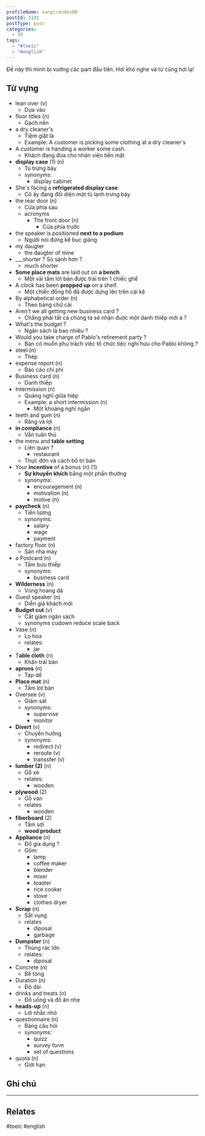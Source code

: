 ```yaml
---
profileName: sangtrandev00
postId: 3191
postType: post
categories:
  - 39
tags:
  - "#toeic"
  - "#english"
---
```

Đề này thì mình bị vướng các part đầu tiên. Hơi khó nghe và từ cũng hơi lạ!

## Từ vựng

- lean over (v)
	- Dựa vào
- floor titles (n)
	- Gạch nền
- a dry cleaner's
	- Tiệm giặt là
	- Example: A customer is picking some clothing at a dry cleaner's
- A customer is handing a worker some cash.
	- Khách đang đưa cho nhân viên tiền mặt
- **display case** (1) (n)
	- Tủ trưng bày
	- synonyms:
		- display cabinet
- She's facing a **refrigerated display case**.
	- Cô ấy đang đối diện một tủ lạnh trưng bày
- the rear door (n)
	- Cửa phía sau
	- acronyms
		- The front door (n)
			- Cửa phía trước
- the speaker is positioned **next to a podium**
	- Người nói đứng kế bục giảng
- my daugter 
	- the daugter of mine
- ___shorter ? So sánh hơn ?
	- much shorter
- **Some place mats** are laid out on **a bench**
	- Một vài tấm lót bàn được trải trên 1 chiếc ghế
- A clock has been **propped up** on a shelf.
	- Một chiếc đồng hồ đã được dựng lên trên cái kệ
- By alphabetical order (n)
	- Theo bảng chữ cái
- Aren't we all getting new business card ?
	- Chẳng phải tất cả chúng ta sẽ nhận được một danh thiếp mới à ?
- What's the budget ?
	- Ngân sách là bao nhiêu ?
- Would you take charge of Pablo's retirement party ?
	- Bạn có muốn phụ trách việc tổ chức tiệc nghỉ hưu cho Pablo không ?
- steel (n)
	- Thép
- expense report (n)
	- Báo cáo chi phí
- Business card (n)
	- Danh thiếp
- Intermission (n)
	- Quảng nghĩ giữa hiệp
	- Example: a short intermission (n)
		- Một khoảng nghỉ ngắn
- teeth and gum (n)
	- Răng và lợi
- **in compliance** (n)
	- Vẫn tuân thủ
- the menu and **table setting**
	- Liên quan ?
		- restaurant
	- Thực đơn và cách bố trí bàn
- Your **incentive** of a bonus (n) (1)
	- **Sự khuyến khích** bằng một phần thưởng
	- synonyms:
		- encouragement (n)
		- motivation (n)
		- motive (n)
- **paycheck** (n)
	- Tiền lương
	- synonyms:
		- salary
		- wage
		- payment
- factory floor (n)
	- Sàn nhà máy
- a Postcard (n)
	- Tấm bưu thiếp
	- synonyms:
		- business card
- **Wilderness** (n)
	- Vùng hoang dã
- Guest speaker (n)
	- Diễn giả khách mời
- **Budget cut** (v)
	- Cắt giảm ngân sách
	- synonyms
		  cudown
		  reduce
		  scale back
- Vase (n)
	- Lọ hoa
	- relates:
		- jar
- T**able cloth** (n)
	- Khăn trải bàn
- **aprons** (n)
	- Tạp dề
- **Place mat** (n)
	- Tấm lót bàn
- Oversee (v)
	- Giám sát
	- synonyms:
		- supervise
		- monitor
- **Divert** (v)
	- Chuyến hướng
	- synonyms:
		- redirect (v)
		- reroute (v)
		- transsfer (v)
- **lumber (2)** (n)
	- Gỗ xẻ
	- relates:
		- wooden
- **plywood** (2)
	- Gỗ ván
	- relates
		- wooden
- **fiberboard** (2)
	- Tấm sợi
	- **wood product**
- **Appliance** (n)
	- Đồ gia dụng ?
	- Gồm:
		- lamp
		- coffee maker
		- blender
		- mixer
		- toaster
		- rice cooker
		- stove
		- clothes dryer
- **Scrap** (n)
	- Sắt vụng
	- relates
		- diposal
		- garbage
- **Dumpster** (n)
	- Thùng rác lớn
	- relates:
		- diposal
- Concrete (n)
	- Bê tông
- Duration (n)
	- Độ dài
- drinks and treats (n)
	- Đồ uống và đồ ăn nhẹ
- **heads-up** (n)
	- Lời nhắc nhỏ
- questionnaire (n)
	- Bảng câu hỏi
	- synonyms:
		- quizz
		- survey form
		- set of questions
- quota (n)
	- Giới hạn
## Ghi chú



---
## Relates

#toeic #english